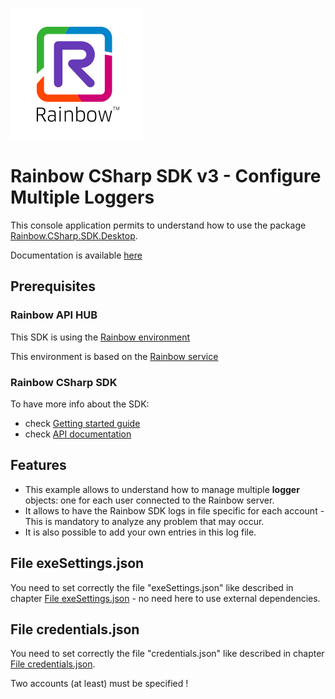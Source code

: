 ![Rainbow](./../../../logo_rainbow.png)

# Rainbow CSharp SDK v3 - Configure Multiple Loggers

This console application permits to understand how to use the package [Rainbow.CSharp.SDK.Desktop](https://www.nuget.org/packages/Rainbow.CSharp.SDK.WebRTC.Desktop).

Documentation is available [here](https://developers.openrainbow.com/doc/sdk/csharp/webrtc.desktop/lts/guides/001_getting_started)

## Prerequisites

### Rainbow API HUB

This SDK is using the [Rainbow environment](https://developers.openrainbow.com/)
 
This environment is based on the [Rainbow service](https://www.openrainbow.com/) 

### Rainbow CSharp SDK

To have more info about the SDK:
- check [Getting started guide](https://developers.openrainbow.com/doc/sdk/csharp/core/lts/guides/001_getting_started)
- check [API documentation](https://developers.openrainbow.com/doc/sdk/csharp/core/lts/api/Rainbow.Application)

## Features
- This example allows to understand how to manage multiple **logger** objects: one for each user connected to the Rainbow server.
- It allows to have the Rainbow SDK logs in file specific for each account - This is mandatory to analyze any problem that may occur.
- It is also possible to add your own entries in this log file.

## File exeSettings.json

You need to set correctly the file "exeSettings.json" like described in chapter [File exeSettings.json](./../../ConfigurationFiles.md#exeSettings.json) - no need here to use external dependencies.

## File credentials.json

You need to set correctly the file "credentials.json" like described in chapter [File credentials.json](./../../ConfigurationFiles.md#credentials.json).

Two accounts (at least) must be specified !
